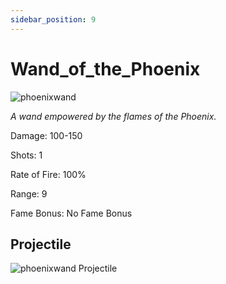 ```yaml
---
sidebar_position: 9
---
```


# Wand_of_the_Phoenix

![phoenixwand](http://i.imgur.com/KBNkTsb.png)

<i>A wand empowered by the flames of the Phoenix.</i>

Damage: 100-150

Shots: 1

Rate of Fire: 100% 

Range: 9

Fame Bonus: No Fame Bonus

## Projectile

![phoenixwand Projectile](https://cdn.discordapp.com/attachments/953134990428868629/997626727729737738/wandofthephoenix.gif)
